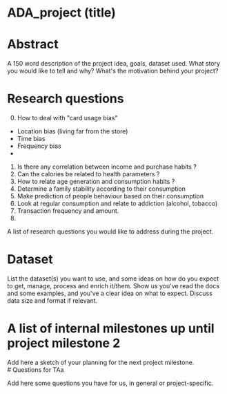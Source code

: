 # ADA_project (title)

# Abstract

A 150 word description of the project idea, goals, dataset used. What story you would like to tell and why? What's the motivation behind your project?
# Research questions
0. How to deal with "card usage bias"
  - Location bias (living far from the store)
  - Time bias
  - Frequency bias
  - 
1. Is there any correlation between income and purchase habits ?
2. Can the calories be related to health parameters ?
3. How to relate age generation and consumption habits ? 
4. Determine a family stability according to their consumption
5. Make prediction of people behaviour based on their consumption
6. Look at regular consumption and relate to addiction (alcohol, tobacco)
7. Transaction frequency and amount.
8. 


A list of research questions you would like to address during the project.
# Dataset

List the dataset(s) you want to use, and some ideas on how do you expect to get, manage, process and enrich it/them. Show us you've read the docs and some examples, and you've a clear idea on what to expect. Discuss data size and format if relevant.
# A list of internal milestones up until project milestone 2

Add here a sketch of your planning for the next project milestone.
# Questions for TAa

Add here some questions you have for us, in general or project-specific.
